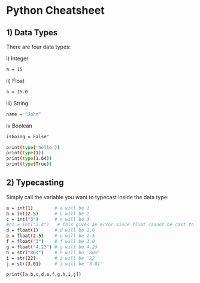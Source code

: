 # Python Cheatsheet

## 1) Data Types
There are four data types:

i) Integer
```bash
a = 15
```
ii) Float
```bash
a = 15.0
```
iii) String
```bash
name = "John"
```
iv Boolean
```bash
isGoing = False"
```

```bash
print(type('hello'))
print(type(1))
print(type(1.64))
print(type(True))
```

## 2) Typecasting
Simply call the variable you want to typecast inside the data type:
```bash
a = int(1)        # a will be 1
b = int(2.5)      # b will be 2
c = int("3")      # c will be 3
#c1 = int("3.4")   # this gives an error since float cannot be cast to int
d = float(1)      # d will be 1.0
e = float(2.5)    # e will be 2.5
f = float("3")    # f will be 3.0
g = float("4.23") # g will be 4.23
h = str("80s")    # h will be '80s'
i = str(22)       # i will be '22'
j = str(3.01)     # j will be '3.01'

print([a,b,c,d,e,f,g,h,i,j])
```

